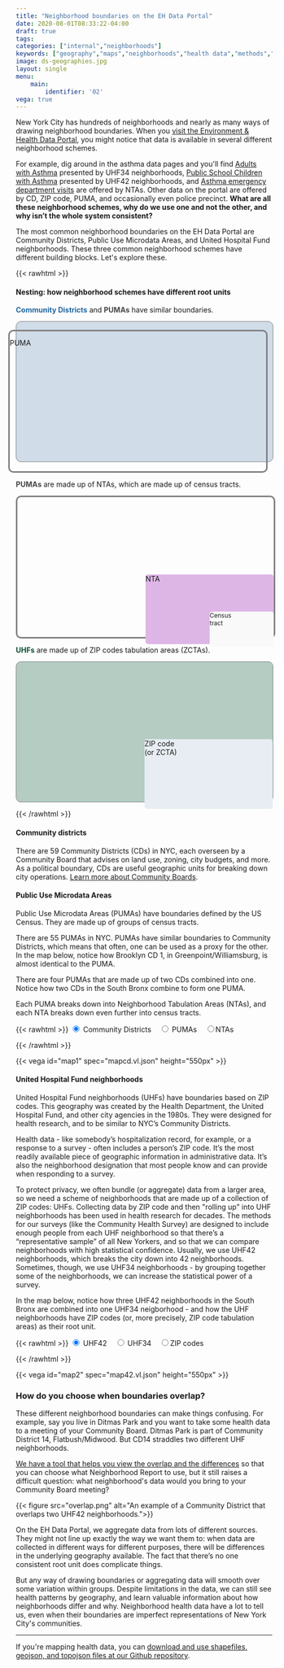 ```yaml
---
title: "Neighborhood boundaries on the EH Data Portal"
date: 2020-08-01T08:33:22-04:00
draft: true
tags: 
categories: ["internal","neighborhoods"]
keywords: ["geography","maps","neighborhoods","health data","methods","geographic"]
image: ds-geographies.jpg
layout: single
menu:
    main:
        identifier: '02'
vega: true
---
```


New York City has hundreds of neighborhoods and nearly as many ways of drawing neighborhood boundaries. When you [visit the Environment & Health Data Portal](https://a816-dohbesp.nyc.gov/IndicatorPublic/Subtopic.aspx), you might notice that data is available in several different neighborhood schemes.

For example, dig around in the asthma data pages and you'll find [Adults with Asthma](https://a816-dohbesp.nyc.gov/IndicatorPublic/VisualizationData.aspx?id=18,4466a0,11,Summarize) presented by UHF34 neighborhoods, [Public School Children with Asthma](https://a816-dohbesp.nyc.gov/IndicatorPublic/VisualizationData.aspx?id=2147,4466a0,11,Summarize) presented by UHF42 neighborhoods, and [Asthma emergency department visits](https://a816-dohbesp.nyc.gov/IndicatorPublic/VisualizationData.aspx?id=2383,4466a0,11,Summarize) are offered by NTAs. Other data on the portal are offered by CD, ZIP code, PUMA, and occasionally even police precinct. **What are all these neighborhood schemes, why do we use one and not the other, and why isn’t the whole system consistent?**

The most common neighborhood boundaries on the EH Data Portal are Community Districts, Public Use Microdata Areas, and United Hospital Fund neighborhoods. These three common neighborhood schemes have different building blocks. Let's explore these.

{{< rawhtml >}}
 </div>
    <!--start wide-->
    <div class="wide my-4">
        <h4 class="text-center mb-3">Nesting: how neighborhood schemes have different root units</h4>
        <div class="row" style="font-size: 14px;">
            <div class="col-lg-4 col-sm-8 mx-auto mb-2">
                <p><span style="font-weight: bold; color: #22669e;">Community Districts</span> and <span style="font-weight: bold; color: #474747;">PUMAs</span> have similar boundaries.</p>
                <div style="width: 100%; height: 275px; background-color: #d0dce8; border-radius: 10px; border: 1px solid grey;"></div>
                <div style="height: 275px; border: 3px solid grey; margin-left: -15px; margin-top: -260px; width: 100%; border-radius: 10px;">
                <p class="text-center">PUMA</p></div>
            </div>
            <div class="col-lg-4 col-sm-8 mx-auto mb-2">
                <p><span style="font-weight: bold; color: #474747;">PUMAs</span> are made up of NTAs, which are made up of census tracts.</p>
                <div style="width: 100%; height: 275px; border: 3px solid grey; border-radius: 10px;">
                <div id="ntaparent" style="width:50%; height:100%; float:right; border-radius: 5px;">
                <div style="width: 100%; height: 50%; border-radius: 5px;"></div>
                <div style="width: 100%; height: 50%; border-radius: 5px; background-color: #deb6e6;"><p class="text-center">NTA</p>
                    <div id="ctparent" style="width:50%; height:100%; float:right">
                        <div style="width: 100%; height: 22%;"></div>
                        <div style="width: 100%; height: 50%; border-radius: 5px; background-color: #f9f9f9;"><p class="text-center" style="font-size: 12px;">Census<br>tract</p></div>
                        </div>
                        <div id="emptyct" style="width:50%; height:100%;"></div>
                </div>
                </div>
                <div id="emptyparent" style="width:50%; height:100%; border-radius: 5px;">
                </div>
                </div>
            </div>
            <div class="col-lg-4 col-sm-8 mx-auto mb-2">
                <p><span style="font-weight: bold; color: #104e34;">UHFs</span> are made up of ZIP codes tabulation areas (ZCTAs).</p>
                <div style="width: 100%; height: 275px; background-color: #b4ccc2; border-radius: 10px; border: 1px solid grey;">
                    <div id="uhfparent" style="width:50%; height:100%; float:right">
                        <div style="width: 100%; height: 50%;"></div>
                        <div style="width: 100%; height: 50%; border-radius: 5px; background-color: #e7edf3;"><p class="text-center">ZIP code<br>(or ZCTA)</p></div>
                        </div>
                        <div id="uhfparent" style="width:50%; height:100%;"></div>
                </div>
            </div>
        </div>
    </div>
    <!--end wide-->
<div class="narrow">

{{< /rawhtml >}}

#### Community districts
There are 59 Community Districts (CDs) in NYC, each overseen by a Community Board that advises on land use, zoning, city budgets, and more. As a political boundary, CDs are useful geographic units for breaking down city operations. [Learn more about Community Boards](https://www1.nyc.gov/site/cau/community-boards/about-commmunity-boards.page).

#### Public Use Microdata Areas
Public Use Microdata Areas (PUMAs) have boundaries defined by the US Census. They are made up of groups of census tracts.

There are 55 PUMAs in NYC. PUMAs have similar boundaries to Community Districts, which means that often, one can be used as a proxy for the other. In the map below, notice how Brooklyn CD 1, in Greenpoint/Williamsburg, is almost identical to the PUMA.

There are four PUMAs that are made up of two CDs combined into one. Notice how two CDs in the South Bronx combine to form one PUMA.

Each PUMA breaks down into Neighborhood Tabulation Areas (NTAs), and each NTA breaks down even further into census tracts.

{{< rawhtml >}}
<input type="radio" name="mainRadioGroup" value="CD" id="ucd" checked> <label for="ucd">Community Districts</label> &nbsp;&nbsp;
<input type="radio" name="mainRadioGroup" value="PUMA" id="upuma"/> <label for="upuma">PUMAs</label> &nbsp;&nbsp;
<input type="radio" name="mainRadioGroup" value="nta" id="unta"><label for="unta">NTAs</label>

<script>
let cdSpec = "mapcd.vl.json";
let pumaSpec = "mappuma.vl.json";
let ntaSpec = "mapnta.vl.json";

// this code listens to the form with map chooser; must run after DOM loads
window.onload =listenRadios;

function listenRadios() {
  radios = document.querySelectorAll('input[type=radio][name="mainRadioGroup"]');
  radios.forEach(radio => radio.addEventListener('change', () => {
    if (radio.value==='CD') {
        buildMap(cdSpec);
        console.log('cd chosen')
        }
    else if (radio.value==='nta') {
        buildMap(ntaSpec);
        console.log('nta chosen')
        }
    else {
        buildMap(pumaSpec);
        console.log('puma chosen!')
        }  // for if chosenField is PUMA
    ;
  }));
};

function buildMap(spec) {
    vegaEmbed("#map1",spec);
}

</script>

{{< /rawhtml >}}

{{< vega id="map1" spec="mapcd.vl.json" height="550px" >}}

#### United Hospital Fund neighborhoods
United Hospital Fund neighborhoods (UHFs) have boundaries based on ZIP codes. This geography was created by the Health Department, the United Hospital Fund, and other city agencies in the 1980s. They were designed for health research, and to be similar to NYC’s Community Districts.

Health data - like somebody’s hospitalization record, for example, or a response to a survey - often includes a person’s ZIP code. It’s the most readily available piece of geographic information in administrative data. It’s also the neighborhood designation that most people know and can provide when responding to a survey.

To protect privacy, we often bundle (or aggregate) data from a larger area, so we need a scheme of neighborhoods that are made up of a collection of ZIP codes: UHFs. Collecting data by ZIP code and then "rolling up" into UHF neighborhoods has been used in health research for decades. The methods for our surveys (like the Community Health Survey) are designed to include enough people from each UHF neighborhood so that there’s a “representative sample” of all New Yorkers, and so that we can compare neighborhoods with high statistical confidence. Usually, we use UHF42 neighborhoods, which breaks the city down into 42 neighborhoods. Sometimes, though, we use UHF34 neighborhoods - by grouping together some of the neighborhoods, we can increase the statistical power of a survey.

In the map below, notice how three UHF42 neighborhoods in the South Bronx are combined into one UHF34 neigborhood - and how the UHF neighborhoods have ZIP codes (or, more precisely, ZIP code tabulation areas) as their root unit.

{{< rawhtml >}}
  <input type="radio" name="uhfRadioGroup" value="42" id="42" checked> <label for="42">UHF42</label> &nbsp;&nbsp;
  <input type="radio" name="uhfRadioGroup" value="34" id="34"/> <label for="34">UHF34</label> &nbsp;&nbsp;
  <input type="radio" name="uhfRadioGroup" value="zip" id="zip"><label for="zip">ZIP codes</label>

<script>
let uhf42Spec = "map42.vl.json";
let uhf34Spec = "map34.vl.json";
let zipSpec = "mapZIP.vl.json";

function listenButtons() {
  buttons = document.querySelectorAll('input[type=radio][name="uhfRadioGroup"]');
  buttons.forEach(button => button.addEventListener('change', () => {
    if (button.value==='42') {
        buildMap2(uhf42Spec);
        }
    else if (button.value==='34') {
        buildMap2(uhf34Spec);
        }
    else {
        buildMap2(zipSpec);
        }  // for if chosenField is PUMA
    ;
  }));
};

listenButtons();

function buildMap2(spec) {
    vegaEmbed("#map2",spec);
}

</script>

{{< /rawhtml >}}

{{< vega id="map2" spec="map42.vl.json" height="550px" >}}



### How do you choose when boundaries overlap?
These different neighborhood boundaries can make things confusing. For example, say you live in Ditmas Park and you want to take some health data to a meeting of your Community Board. Ditmas Park is part of Community District 14, Flatbush/Midwood. But CD14 straddles two different UHF neighborhoods.

[We have a tool that helps you view the overlap and the differences](https://a816-dohbesp.nyc.gov/IndicatorPublic/CommunityDistrict.aspx) so that you can choose what Neighborhood Report to use, but it still raises a difficult question: what neighborhood's data would you bring to your Community Board meeting?

{{< figure src="overlap.png" alt="An example of a Community District that overlaps two UHF42 neighborhoods.">}}

On the EH Data Portal, we aggregate data from lots of different sources. They might not line up exactly the way we want them to: when data are collected in different ways for different purposes, there will be differences in the underlying geography available. The fact that there’s no one consistent root unit does complicate things.

But any way of drawing boundaries or aggregating data will smooth over some variation within groups. Despite limitations in the data, we can still see health patterns by geography, and learn valuable information about how neighborhoods differ and why. Neighborhood health data have a lot to tell us, even when their boundaries are imperfect representations of New York City's communities.

---
If you're mapping health data, you can [download and use shapefiles, geojson, and topojson files at our Github repository](https://github.com/nycehs/NYC_geography).
